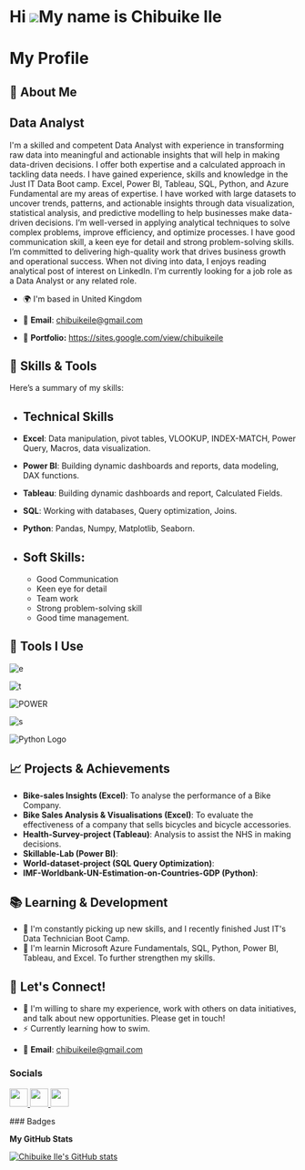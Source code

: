 Hi ![](https://user-images.githubusercontent.com/18350557/176309783-0785949b-9127-417c-8b55-ab5a4333674e.gif)My name is Chibuike Ile
====================================================================================================================================


# My Profile

## 🚀 About Me

Data Analyst
------------

I'm a skilled and competent Data Analyst with experience in transforming raw data into meaningful and actionable insights that will help in making data-driven decisions. I offer both expertise and a calculated approach in tackling data needs. I have gained experience, skills and knowledge in the Just IT Data Boot camp. Excel, Power BI, Tableau, SQL, Python, and Azure Fundamental are my areas of expertise. I have worked with large datasets to uncover trends, patterns, and actionable insights through data visualization, statistical analysis, and predictive modelling to help businesses make data-driven decisions. I’m well-versed in applying analytical techniques to solve complex problems, improve efficiency, and optimize processes. I have good communication skill, a keen eye for detail and strong problem-solving skills. I’m committed to delivering high-quality work that drives business growth and operational success. When not diving into data, I enjoys reading analytical post of interest on LinkedIn. I'm currently looking for a job role as a  Data Analyst or any related role.
 


* 🌍  I'm based in United Kingdom
  
* 📧 **Email**: chibuikeile@gmail.com

* 🚀 **Portfolio:** https://sites.google.com/view/chibuikeile
 
## 💼 Skills & Tools

Here’s a summary of my skills:

- ## **Technical Skills**
 - **Excel**: Data manipulation, pivot tables, VLOOKUP, INDEX-MATCH, Power Query, Macros, data visualization.
 -  **Power BI**: Building dynamic dashboards and reports, data modeling, DAX functions.
 -  **Tableau**: Building dynamic dashboards and report, Calculated Fields.
 -  **SQL**: Working with databases, Query optimization, Joins.
 -  **Python**: Pandas, Numpy, Matplotlib, Seaborn.

- ## **Soft Skills:**

  - Good Communication
  - Keen eye for detail
  - Team work
  - Strong problem-solving skill
  - Good time management.

  

## 🔧 Tools I Use

![e](https://github.com/user-attachments/assets/e2afeae5-7371-477e-b25c-b178f85f74f8) 


![t](https://github.com/user-attachments/assets/d9b65589-efc8-4937-8f1f-6f36eb334d3e)     


![POWER](https://github.com/user-attachments/assets/bfa1f2f7-897a-4a8c-bafb-ac45431d15b1)   


![s](https://github.com/user-attachments/assets/f4fc0e59-2557-4c4a-9a74-a37bef64c54d)   


![Python Logo](https://upload.wikimedia.org/wikipedia/commons/c/c3/Python-logo-notext.svg)  


## 📈 Projects & Achievements

- **Bike-sales Insights (Excel)**: To analyse the performance of a Bike Company.
- **Bike Sales Analysis & Visualisations (Excel)**: To evaluate the effectiveness of a company that sells bicycles and bicycle accessories.
- **Health-Survey-project (Tableau)**: Analysis to assist the NHS in making decisions.
- **Skillable-Lab (Power BI)**:
- **World-dataset-project (SQL Query Optimization)**: 
- **IMF-Worldbank-UN-Estimation-on-Countries-GDP (Python)**: 




## 📚 Learning & Development

* 🧠 I'm constantly picking up new skills, and I recently finished Just IT's Data Technician Boot Camp.
* 🧠  I'm learnin Microsoft Azure Fundamentals, SQL, Python, Power BI, Tableau, and Excel. To further strengthen my skills.


## 💬 Let's Connect!

* 🤝 I'm willing to share my experience, work with others on data initiatives, and talk about new opportunities.  Please get in touch!
*  ⚡  Currently learning how to swim.

- 📧 **Email**: chibuikeile@gmail.com





### Socials

<p align="left"> <a href="https://www.github.com/Chibuike Ile" target="_blank" rel="noreferrer"> <picture> <source media="(prefers-color-scheme: dark)" srcset="https://raw.githubusercontent.com/danielcranney/readme-generator/main/public/icons/socials/github-dark.svg" /> <source media="(prefers-color-scheme: light)" srcset="https://raw.githubusercontent.com/danielcranney/readme-generator/main/public/icons/socials/github.svg" /> <img src="https://raw.githubusercontent.com/danielcranney/readme-generator/main/public/icons/socials/github.svg" width="32" height="32" /> </picture> </a> <a href="https://www.linkedin.com/in//chibuike-ile-40939726a/" target="_blank" rel="noreferrer"> <picture> <source media="(prefers-color-scheme: dark)" srcset="https://raw.githubusercontent.com/danielcranney/readme-generator/main/public/icons/socials/linkedin-dark.svg" /> <source media="(prefers-color-scheme: light)" srcset="https://raw.githubusercontent.com/danielcranney/readme-generator/main/public/icons/socials/linkedin.svg" /> <img src="https://raw.githubusercontent.com/danielcranney/readme-generator/main/public/icons/socials/linkedin.svg" width="32" height="32" /> </picture> </a> <a href="https://www.x.com/@chibuikeile" target="_blank" rel="noreferrer"> <picture> <source media="(prefers-color-scheme: dark)" srcset="https://raw.githubusercontent.com/danielcranney/readme-generator/main/public/icons/socials/twitter-dark.svg" /> <source media="(prefers-color-scheme: light)" srcset="https://raw.githubusercontent.com/danielcranney/readme-generator/main/public/icons/socials/twitter.svg" /> <img src="https://raw.githubusercontent.com/danielcranney/readme-generator/main/public/icons/socials/twitter.svg" width="32" height="32" /> </picture> </a></p>
### Badges

<b>My GitHub Stats</b>

<a href="http://www.github.com/Chibuike Ile"><img src="https://github-readme-stats.vercel.app/api?username=Chibuike Ile&show_icons=true&hide=&count_private=true&title_color=0891b2&text_color=0891b2&icon_color=0891b2&bg_color=1c1917&hide_border=true&show_icons=true" alt="Chibuike Ile's GitHub stats" /></a>


